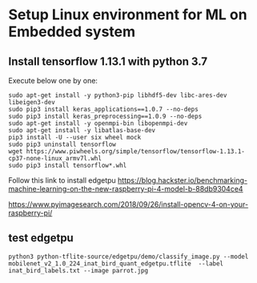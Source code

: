 # Setup Linux environment for ML on Embedded system

## Install tensorflow 1.13.1 with python 3.7

Execute below one by one:
```
sudo apt-get install -y python3-pip libhdf5-dev libc-ares-dev libeigen3-dev
sudo pip3 install keras_applications==1.0.7 --no-deps
sudo pip3 install keras_preprocessing==1.0.9 --no-deps
sudo apt-get install -y openmpi-bin libopenmpi-dev
sudo apt-get install -y libatlas-base-dev
pip3 install -U --user six wheel mock
sudo pip3 uninstall tensorflow
wget https://www.piwheels.org/simple/tensorflow/tensorflow-1.13.1-cp37-none-linux_armv7l.whl
sudo pip3 install tensorflow*.whl

```


Follow this link to install edgetpu
https://blog.hackster.io/benchmarking-machine-learning-on-the-new-raspberry-pi-4-model-b-88db9304ce4

https://www.pyimagesearch.com/2018/09/26/install-opencv-4-on-your-raspberry-pi/
## test edgetpu
```
python3 python-tflite-source/edgetpu/demo/classify_image.py --model mobilenet_v2_1.0_224_inat_bird_quant_edgetpu.tflite  --label inat_bird_labels.txt --image parrot.jpg
```
